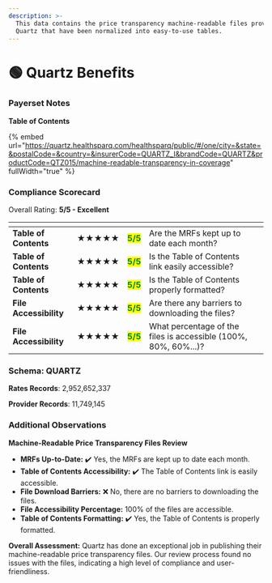 ```yaml
---
description: >-
  This data contains the price transparency machine-readable files provided by
  Quartz that have been normalized into easy-to-use tables.
---
```


# 🟢 Quartz Benefits

### Payerset Notes

**Table of Contents**

{% embed url="https://quartz.healthsparq.com/healthsparq/public/#/one/city=&state=&postalCode=&country=&insurerCode=QUARTZ_I&brandCode=QUARTZ&productCode=QTZ015/machine-readable-transparency-in-coverage" fullWidth="true" %}

### Compliance Scorecard

Overall Rating: **5/5 - Excellent**

<table data-view="cards"><thead><tr><th></th><th></th><th></th><th></th><th data-hidden data-card-cover data-type="files"></th></tr></thead><tbody><tr><td><strong>Table of Contents</strong></td><td><strong>★★★★★</strong></td><td><mark style="color:green;"><strong>5/5</strong></mark></td><td>Are the MRFs kept up to date each month?</td><td></td></tr><tr><td><strong>Table of Contents</strong></td><td><strong>★★★★★</strong></td><td><mark style="color:green;"><strong>5/5</strong></mark></td><td>Is the Table of Contents link easily accessible?</td><td></td></tr><tr><td><strong>Table of Contents</strong></td><td><strong>★★★★★</strong></td><td><mark style="color:green;"><strong>5/5</strong></mark></td><td>Is the Table of Contents properly formatted?</td><td></td></tr><tr><td><strong>File Accessibility</strong></td><td><strong>★★★★★</strong></td><td><mark style="color:green;"><strong>5/5</strong></mark></td><td>Are there any barriers to downloading the files?</td><td></td></tr><tr><td><strong>File Accessibility</strong></td><td><strong>★★★★★</strong></td><td><mark style="color:green;"><strong>5/5</strong></mark></td><td>What percentage of the files is accessible (100%, 80%, 60%...)?</td><td></td></tr></tbody></table>

### Schema: QUARTZ

**Rates Records**: 2,952,652,337

**Provider Records**: 11,749,145

### Additional Observations

**Machine-Readable Price Transparency Files Review**

* **MRFs Up-to-Date:** ✔️ Yes, the MRFs are kept up to date each month.
* **Table of Contents Accessibility:** ✔️ The Table of Contents link is easily accessible.
* **File Download Barriers:** ❌ No, there are no barriers to downloading the files.
* **File Accessibility Percentage:** 100% of the files are accessible.
* **Table of Contents Formatting:** ✔️ Yes, the Table of Contents is properly formatted.

**Overall Assessment:** Quartz has done an exceptional job in publishing their machine-readable price transparency files. Our review process found no issues with the files, indicating a high level of compliance and user-friendliness.
